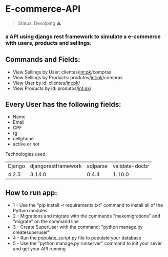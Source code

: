 <h1>E-commerce-API</h1>

> Status: Devolping ⚠️

### a API using django rest framework to simulate a e-commerce with users, products and sellings.

## Commands and Fields:

+ View Sellings by User:  clientes/<int:pk>/compras
+ View Sellings by Products: produtos/<int:pk>/compras
+ View User by id: clientes/<int:pk>/
+ View Products by id: produtos/<int:pk>/


## Every User has the following fields:
+ Name
+ Email
+ CPF
+ rg
+ cellphone
+ active or not

Technologies used:
<table>
  <tr>
    <td>Django</td>
    <td>djangorestframework</td>
    <td>sqlparse</td>
    <td>validate-docbr</td>
  </tr>
  <tr>
    <td>4.2.5</td>
    <td>3.14.0</td>
    <td>0.4.4</td>
    <td>1.10.0</td>
  </tr>
</table>

## How to run app:
+ 1 - Use the "pip install -r requirements.txt" command to install all of the Python modules
+ 2 - Migrations and migrate with the commands "makemigrations" and "migrate" on the command line
+ 3 - Create SuperUser with the command: "python manage.py createsuperuser"
+ 4 - Run the populate_script.py file to populate your database
+ 5 - Use the "python manage.py runserver" command to init your sever and get your API running
